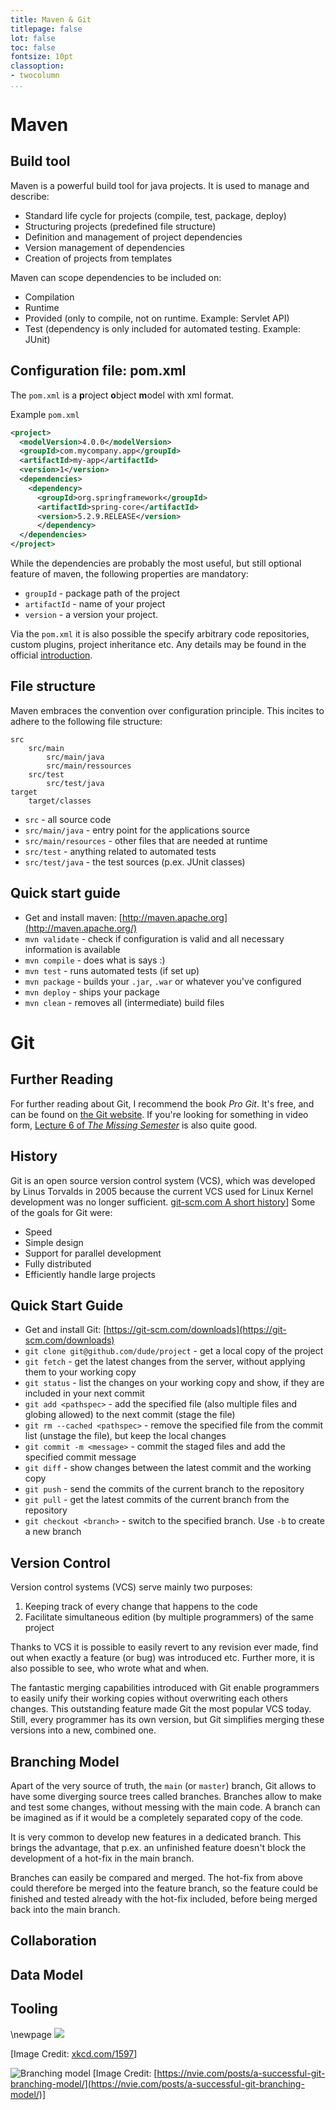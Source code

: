 ```yaml
---
title: Maven & Git
titlepage: false
lot: false
toc: false
fontsize: 10pt
classoption:
- twocolumn
...
```


# Maven
## Build tool
Maven is a powerful build tool for java projects.
It is used to manage and describe:

 - Standard life cycle for projects (compile, test, package, deploy)
 - Structuring projects (predefined file structure)
 - Definition and management of project dependencies
 - Version management of dependencies
 - Creation of projects from templates

Maven can scope dependencies to be included on:
 - Compilation
 - Runtime
 - Provided (only to compile, not on runtime. Example: Servlet API)
 - Test (dependency is only included for automated testing. Example: JUnit)

## Configuration file: pom.xml
The `pom.xml` is a **p**roject **o**bject **m**odel with xml format.

Example `pom.xml`
```xml
<project>
  <modelVersion>4.0.0</modelVersion>
  <groupId>com.mycompany.app</groupId>
  <artifactId>my-app</artifactId>
  <version>1</version>
  <dependencies>
    <dependency>
      <groupId>org.springframework</groupId>
      <artifactId>spring-core</artifactId>
      <version>5.2.9.RELEASE</version>
      </dependency>
  </dependencies>
</project>
```

While the dependencies are probably the most useful, but still optional feature of maven, the following properties are mandatory:
 - `groupId`  - package path of the project
 - `artifactId`  - name of your project
 - `version`  - a version your project.

Via the `pom.xml` it is also possible the specify arbitrary code repositories, custom plugins, project inheritance etc. Any details may be found in the official [introduction](https://maven.apache.org/guides/introduction/introduction-to-the-pom.html).

## File structure
Maven embraces the convention over configuration principle. This incites to adhere to the following file structure:
```
src
    src/main
        src/main/java
        src/main/ressources
    src/test
        src/test/java
target
    target/classes        
```

 - `src` - all source code
 - `src/main/java` - entry point for the applications source
 - `src/main/resources` - other files that are needed at runtime
 - `src/test` - anything related to automated tests
 - `src/test/java` - the test sources (p.ex. JUnit classes)

## Quick start guide
* Get and install maven: [http://maven.apache.org](http://maven.apache.org/)
* `mvn validate` - check if configuration is valid and all necessary information is available
* `mvn compile` - does what is says :)
* `mvn test` - runs automated tests (if set up)
* `mvn package` - builds your `.jar`, `.war` or whatever you've configured
* `mvn deploy` - ships your package
* `mvn clean` - removes all (intermediate) build files


# Git
## Further Reading
For further reading about Git,
I recommend the book _Pro Git_.
It's free, and can be found on [the Git website](https://git-scm.com/book/en/v2).
If you're looking for something in video form,
[Lecture 6 of _The Missing Semester_](https://missing.csail.mit.edu/2020/version-control/)
is also quite good.

## History
Git is an open source version control system (VCS),
which was developed by Linus Torvalds in 2005
because the current VCS used for Linux Kernel development
was no longer sufficient.
[git-scm.com A short history](https://git-scm.com/book/en/v2/Getting-Started-A-Short-History-of-Git)]
Some of the goals for Git were:

* Speed
* Simple design
* Support for parallel development
* Fully distributed
* Efficiently handle large projects

## Quick Start Guide
* Get and install Git: [https://git-scm.com/downloads](https://git-scm.com/downloads)
* `git clone git@github.com/dude/project` - get a local copy of the project
* `git fetch` - get the latest changes from the server, without applying them to your working copy
* `git status` - list the changes on your working copy and show, if they are included in your next commit
* `git add <pathspec>` - add the specified file (also multiple files and globing allowed) to the next commit (stage the file)
* `git rm --cached <pathspec>` - remove the specified file from the commit list (unstage the file), but keep the local changes
* `git commit -m <message>` - commit the staged files and add the specified commit message
* `git diff` - show changes between the latest commit and the working copy
* `git push` - send the commits of the current branch to the repository
* `git pull` - get the latest commits of the current branch from the repository
* `git checkout <branch>` - switch to the specified branch. Use `-b` to create a new branch

## Version Control
Version control systems (VCS) serve mainly two purposes: 
1) Keeping track of every change that happens to the code
2) Facilitate simultaneous edition (by multiple programmers) of the same project

Thanks to VCS it is possible to easily revert to any revision ever made, find out when exactly a feature (or bug) was introduced etc. Further more, it is also possible to see, who wrote what and when.

The fantastic merging capabilities introduced with Git enable programmers to easily unify their working copies without overwriting each others changes. This outstanding feature made Git the most popular VCS today. Still, every programmer has its own version, but Git simplifies merging these versions into a new, combined one.

## Branching Model
Apart of the very source of truth, the `main` (or `master`) branch, Git allows to have some diverging source trees called branches. Branches allow to make and test some changes, without messing with the main code. A branch can be imagined as if it would be a completely separated copy of the code.

It is very common to develop new features in a dedicated branch. This brings the advantage, that p.ex. an unfinished feature doesn't block the development of a hot-fix in the main branch.

Branches can easily be compared and merged. The hot-fix from above could therefore be merged into the feature branch, so the feature could be finished and tested already with the hot-fix included, before being merged back into the main branch.

## Collaboration

## Data Model

## Tooling

\newpage
![](img/xkcd_1597.png)

[Image Credit: [xkcd.com/1597](https://xkcd.com/1597/)]

![Branching model](img/git-branching-model.png)
[Image Credit: [https://nvie.com/posts/a-successful-git-branching-model/](https://nvie.com/posts/a-successful-git-branching-model/)]
